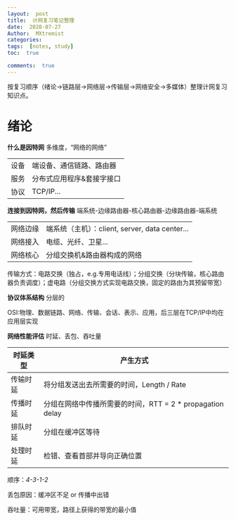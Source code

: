 ```yaml
---
layout:  post
title:  计网复习笔记整理
date:  2020-07-27
Author:  MXtremist
categories: 
tags:  [notes, study]
toc:  true

comments:  true
--- 
```


按复习顺序（绪论→链路层→网络层→传输层→网络安全→多媒体）整理计网复习知识点。

# 绪论

**什么是因特网**	多维度，“网络的网络”

|      |                           |
| ---- | ------------------------- |
| 设备 | 端设备、通信链路、路由器  |
| 服务 | 分布式应用程序&套接字接口 |
| 协议 | TCP/IP...                 |

**连接到因特网，然后传输**	端系统-边缘路由器-核心路由器-边缘路由器-端系统

|          |                                                |
| -------- | ---------------------------------------------- |
| 网络边缘 | 端系统（主机）：client, server, data center... |
| 网络接入 | 电缆、光纤、卫星...                            |
| 网络核心 | 分组交换机&路由器构成的网络                    |

传输方式：电路交换（独占，e.g.专用电话线）；分组交换（分块传输，核心路由器负责调度）；虚电路（分组交换方式实现电路交换，固定的路由为其预留带宽）

**协议体系结构** 分层的

OSI:物理、数据链路、网络、传输、会话、表示、应用，后三层在TCP/IP中均在应用层实现

**网络性能评估** 时延、丢包、吞吐量

| 时延类型 | 产生方式                                                  |
| -------- | --------------------------------------------------------- |
| 传输时延 | 将分组发送出去所需要的时间，Length / Rate                 |
| 传播时延 | 分组在网络中传播所需要的时间，RTT = 2 * propagation delay |
| 排队时延 | 分组在缓冲区等待                                          |
| 处理时延 | 检错、查看首部并导向正确位置                              |

顺序：*4-3-1-2*

丢包原因：缓冲区不足 or 传播中出错

吞吐量：可用带宽，路径上获得的带宽的最小值